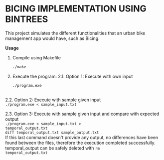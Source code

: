 # **BICING IMPLEMENTATION USING BINTREES**
This project simulates the different functionalities that an urban bike management app would have, such as Bicing.  
  
**Usage**  
1. Compile using Makefile  
   ```bash
   ./make
   
2. Execute the program:
2.1. Option 1: Execute with own input
   ```bash
   ./program.exe
     
2.2. Option 2: Execute with sample given input  
   <code>./program.exe < sample_input.txt</code>  
     
2.3. Option 3: Execute with sample given input and compare with expected output  
   <code>./program.exe < sample_input.txt > temporal_output.txt</code>  
   <code>diff temporal_output.txt sample_output.txt</code>  
   If this last command doesn't provide any output, no differences have been found between the files, therefore the execution completed successfully. temporal_output can be safely deleted with
   <code>rm temporal_output.txt</code>  
